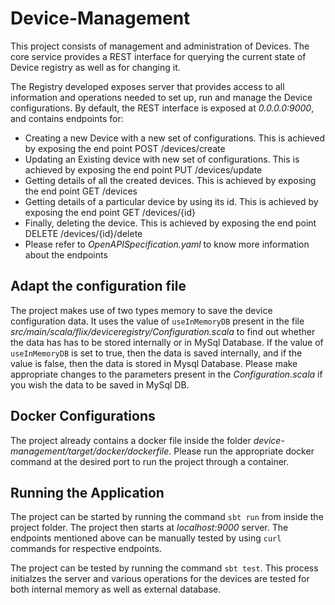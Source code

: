 # Device-Management

This project consists of management and administration of Devices. The core service provides a REST interface for querying the current state of Device registry as well as for changing it.

 The Registry developed exposes server that provides access to all information and operations needed to set up, run and manage the Device configurations. By default, the REST interface is exposed at *0.0.0.0:9000*, and contains endpoints for:
 
* Creating a new Device with a new set of configurations. This is achieved by exposing the end point POST /devices/create
* Updating an Existing device with new set of configurations. This is achieved by exposing the end point PUT /devices/update
* Getting details of all the created devices. This is achieved by exposing the end point GET /devices
* Getting details of a particular device by using its id. This is achieved by exposing the end point GET /devices/{id}
* Finally, deleting the device. This is achieved by exposing the end point DELETE /devices/{id}/delete
* Please refer to *OpenAPISpecification.yaml* to know more information about the endpoints

## Adapt the configuration file

The project makes use of two types memory to save the device configuration data. It uses the value of ```useInMemoryDB``` present in the file *src/main/scala/flix/deviceregistry/Configuration.scala* to find out whether the data has has to be stored internally or in MySql Database. If the value of ```useInMemoryDB``` is set to true, then the data is saved internally, and if the value is false, then the data is stored in Mysql Database. Please make appropriate changes to the parameters present in the *Configuration.scala* if you wish the data to be saved in MySql DB. 

## Docker Configurations

The project already contains a docker file inside the folder *device-management/target/docker/dockerfile*. Please run the appropriate docker command at the desired port to run the project through a container.

## Running the Application

The project can be started by running the command ```sbt run``` from inside the project folder. The project then starts at *localhost:9000* server. The endpoints mentioned above can be manually tested by using ```curl``` commands for respective endpoints.

The project can be tested by running the command ```sbt test```. This process initialzes the server and various operations for the devices are tested for both internal memory as well as external database. 
